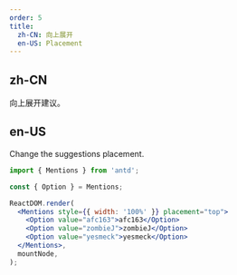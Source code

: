 ```yaml
---
order: 5
title:
  zh-CN: 向上展开
  en-US: Placement
---
```


## zh-CN

向上展开建议。

## en-US

Change the suggestions placement.

```jsx
import { Mentions } from 'antd';

const { Option } = Mentions;

ReactDOM.render(
  <Mentions style={{ width: '100%' }} placement="top">
    <Option value="afc163">afc163</Option>
    <Option value="zombieJ">zombieJ</Option>
    <Option value="yesmeck">yesmeck</Option>
  </Mentions>,
  mountNode,
);
```
